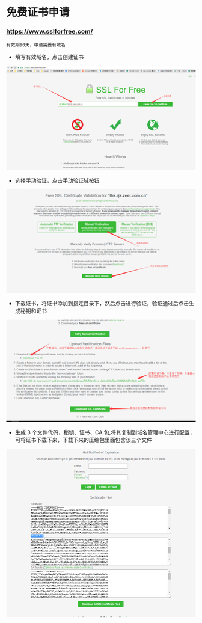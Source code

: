 # 免费证书申请

### https://www.sslforfree.com/

```
有效期90天，申请需要有域名
```

- 填写有效域名，点击创建证书  


![](../../_images/ssl/ssl_1.png)

- 选择手动验证，点击手动验证域按钮

![](../../_images/ssl/ssl_2.png)

- 下载证书，将证书添加到指定目录下，然后点击进行验证，验证通过后点击生成秘钥和证书

![](../../_images/ssl/ssl_3.png)

- 生成 3 个文件代码，秘钥、证书、CA 包,将其复制到域名管理中心进行配置，可将证书下载下来，下载下来的压缩包里面包含该三个文件

![](../../_images/ssl/ssl_4.png)
